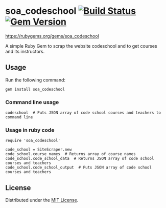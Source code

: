 # soa_codeschool [![Build Status](https://travis-ci.org/pengyuchen/Team-HW-1-Ideate-and-Scrape.svg?branch=master)](https://travis-ci.org/pengyuchen/Team-HW-1-Ideate-and-Scrape)[![Gem Version](https://badge.fury.io/rb/soa_codeschool.svg)](https://badge.fury.io/rb/soa_codeschool)

https://rubygems.org/gems/soa_codeschool

A simple Ruby Gem to scrap the website codeschool and to get courses and its instructors.


## Usage

Run the following command:

```
gem install soa_codeschool
```
### Command line usage

```
codeschool  # Puts JSON array of code school courses and teachers to command line
```

### Usage in ruby code
```
require 'soa_codeschool'

code_school = SiteScraper.new
code_school.course_names  # Returns array of course names
code_school.code_school_data  # Returns JSON array of code school courses and teachers
code_school.code_school_output  # Puts JSON array of code school courses and teachers
```

## License

Distributed under the [MIT License](LICENSE).
